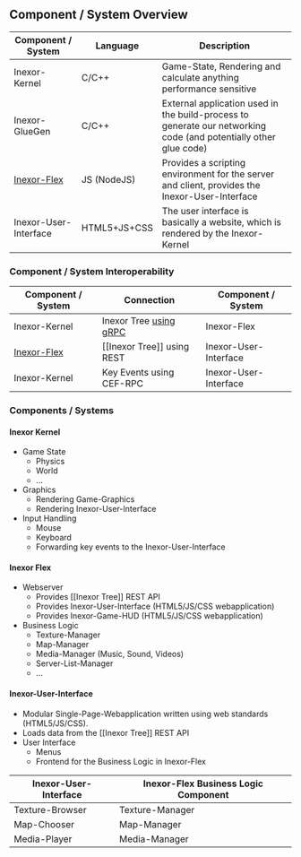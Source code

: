 ## Component / System Overview

Component / System                | Language     | Description
--------------------------------- | ------------ | -----------
Inexor-Kernel                     | C/C++        | Game-State, Rendering and calculate anything performance sensitive
Inexor-GlueGen                    | C/C++        | External application used in the build-process to generate our networking code (and potentially other glue code)
[Inexor-Flex](/inexor-game/flex/) | JS (NodeJS)  | Provides a scripting environment for the server and client, provides the Inexor-User-Interface
Inexor-User-Interface             | HTML5+JS+CSS | The user interface is basically a website, which is rendered by the Inexor-Kernel

### Component / System Interoperability

Component / System                | Connection                  | Component / System
--------------------------------- | --------------------------- | -----------
Inexor-Kernel                     | Inexor Tree [using gRPC](/inexor-game/code/wiki/RPC-Node.js)  | Inexor-Flex
[Inexor-Flex](/inexor-game/flex/) | [[Inexor Tree]] using REST  | Inexor-User-Interface
Inexor-Kernel                     | Key Events using CEF-RPC    | Inexor-User-Interface

### Components / Systems

#### Inexor Kernel

* Game State
  * Physics
  * World
  * ...
* Graphics
  * Rendering Game-Graphics
  * Rendering Inexor-User-Interface
* Input Handling
  * Mouse
  * Keyboard
  * Forwarding key events to the Inexor-User-Interface

#### Inexor Flex

* Webserver
  * Provides [[Inexor Tree]] REST API
  * Provides Inexor-User-Interface (HTML5/JS/CSS webapplication)
  * Provides Inexor-Game-HUD (HTML5/JS/CSS webapplication)
* Business Logic
  * Texture-Manager
  * Map-Manager
  * Media-Manager (Music, Sound, Videos)
  * Server-List-Manager
  * ...

#### Inexor-User-Interface

* Modular Single-Page-Webapplication written using web standards (HTML5/JS/CSS).
* Loads data from the [[Inexor Tree]] REST API
* User Interface
  * Menus
  * Frontend for the Business Logic in Inexor-Flex

Inexor-User-Interface | Inexor-Flex Business Logic Component
--------------------- | ------------------------------------
Texture-Browser       | Texture-Manager
Map-Chooser           | Map-Manager
Media-Player          | Media-Manager

